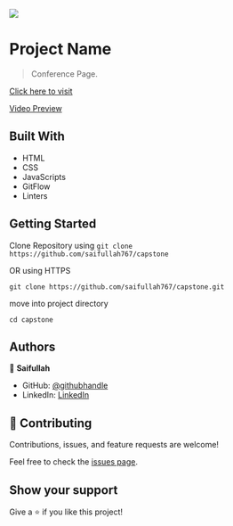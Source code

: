 ![](https://img.shields.io/badge/Microverse-blueviolet)

# Project Name

> Conference Page.

[Click here to visit](https://saifullah767.github.io/capstone/)

[Video Preview](https://www.youtube.com/watch?v=HOmNwPcbLRM)


## Built With

- HTML
- CSS
- JavaScripts
- GitFlow
- Linters


## Getting Started

Clone Repository  using 
`git clone https://github.com/saifullah767/capstone` 

OR  using HTTPS

`git clone https://github.com/saifullah767/capstone.git` 

move into project directory

`cd capstone`



## Authors

👤 **Saifullah**

- GitHub: [@githubhandle](https://github.com/saifullah767)
- LinkedIn: [LinkedIn](https://www.linkedin.com/in/saifullah-khan-b0637b169)


## 🤝 Contributing

Contributions, issues, and feature requests are welcome!

Feel free to check the [issues page](../../issues/).

## Show your support

Give a ⭐️ if you like this project!